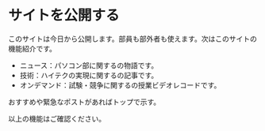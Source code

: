 # サイトを公開する

このサイトは今日から公開します。部員も部外者も使えます。次はこのサイトの機能紹介です。

- ニュース：パソコン部に関するの物語です。
- 技術：ハイテクの実現に関するの記事です。
- オンデマンド：試験・競争に関するの授業ビデオレコードです。

おすすめや緊急なポストがあればトップで示す。

以上の機能はご確認ください。